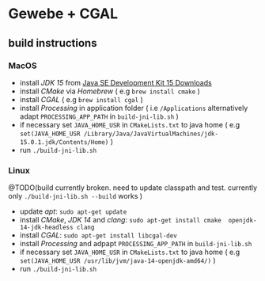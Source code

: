 # Gewebe + CGAL

## build instructions

### MacOS

- install *JDK 15* from [Java SE Development Kit 15 Downloads](https://www.oracle.com/java/technologies/javase-jdk15-downloads.html)
- install *CMake* via *Homebrew* ( e.g `brew install cmake` )
- install *CGAL* ( e.g `brew install cgal` )
- install *Processing* in application folder ( i.e `/Applications` alternatively adapt `PROCESSING_APP_PATH` in `build-jni-lib.sh` )
- if necessary set `JAVA_HOME_USR` in `CMakeLists.txt` to java home ( e.g `set(JAVA_HOME_USR /Library/Java/JavaVirtualMachines/jdk-15.0.1.jdk/Contents/Home)` )
- run `./build-jni-lib.sh`

### Linux

@TODO(build currently broken. need to update classpath and test. currently only `./build-jni-lib.sh --build` works )

- update *apt*: `sudo apt-get update`
- install *CMake*, *JDK 14* and *clang*: `sudo apt-get install cmake  openjdk-14-jdk-headless clang`
- install *CGAL*: `sudo apt-get install libcgal-dev`
- install *Processing* and adpapt `PROCESSING_APP_PATH` in `build-jni-lib.sh`
- if necessary set `JAVA_HOME_USR` in `CMakeLists.txt` to java home ( e.g `set(JAVA_HOME_USR /usr/lib/jvm/java-14-openjdk-amd64/)` )
- run `./build-jni-lib.sh`